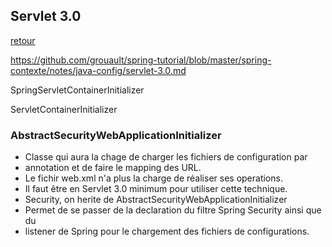 ## Servlet 3.0
[retour](https://github.com/grouault/spring-tutorial/blob/master/spring-contexte/notes/java-config/index.md)

https://github.com/grouault/spring-tutorial/blob/master/spring-contexte/notes/java-config/servlet-3.0.md

SpringServletContainerInitializer

ServletContainerInitializer

### AbstractSecurityWebApplicationInitializer
* Classe qui aura la chage de charger les fichiers de configuration par
* annotation et de faire le mapping des URL.
* Le fichir web.xml n'a plus la charge de réaliser ses operations.
* Il faut être en Servlet 3.0 minimum pour utiliser cette technique.
* Security, on herite de AbstractSecurityWebApplicationInitializer
* Permet de se passer de la declaration du filtre Spring Security ainsi que du
* listener de Spring pour le chargement des fichiers de configurations.
